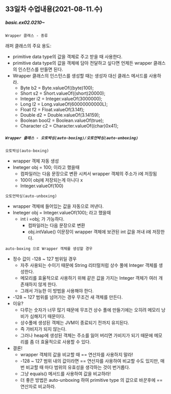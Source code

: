 ## 33일차 수업내용(2021-08-11.수)

##### basic.ex02.0210~

` Wrapper 클래스 - 종류 `

래퍼 클래스의 주요 용도:

- primitive data type의 값을 객체로 주고 받을 때 사용한다.
- primitive data type의 값을 객체에 담아 전달하고 싶다면 언제든 wrapper 클래스의 인스턴스를 만들면 된다.
- Wrapper 클래스의 인스턴스를 생성할 때는 생성자 대신 클래스 메서드를 사용하라.
  - Byte b2 = Byte.valueOf((byte)100);
  - Short s2 = Short.valueOf((short)20000);
  - Integer i2 = Integer.valueOf(3000000);
  - Long l2 = Long.valueOf(60000000000L);
  - Float f2 = Float.valueOf(3.14f);
  - Double d2 = Double.valueOf(3.14159);
  - Boolean bool2 = Boolean.valueOf(true);
  - Character c2 = Character.valueOf((char)0x41);

##### ` Wrapper 클래스 - 오토박싱(auto-boxing)/오토언박싱(auto-unboxing) `

` 오토박싱(auto-boxing) `

- wrapper 객체 자동 생성
- Ineteger obj = 100; 이라고 했을때 
  - 컴파일러는 다음 문장으로 변환 시켜서 wrapper 객체의 주소가 i에 저장됨
  - 100이 obj에 저장되는게 아니다 x
  - Integer.valueOf(100)

` 오토언박싱(auto-unboxing) `

- wrapper 객체에 들어있는 값을 자동으로 꺼낸다.
- Ineteger obj = Integer.valueOf(100);  라고 했을때
  - int i =obj;  가 가능하다.
    - 컴파일러는 다음 문장으로 변환
    - obj.intValue() 이문장이 wrapper 객체에 보관된 int 값을 꺼내 i에 저장한다.

` auto-boxing 으로 Wrapper 객체를 생성할 경우 `

- 정수 값이 -128 ~ 127 범위일 경우
  - 자주 사용되는 수이기 때문에 String 리터럴처럼 상수 풀에 Integer 객체를 생성한다.
  - 메모리를 효율적으로 사용하기 위해 같은 값을 가지는 Integer 객체가 여러 개 존재하지 않게 한다.
  - 그래서 가능한 이 방법을 사용해야 한다.
- -128 ~ 127 범위를 넘어가는 경우 무조건 새 객체를 만든다.
- 이유?
  - 다루는 숫자가 너무 많기 때문에 무조건 상수 풀에 만들기에는 오히려 메모리 낭비가 심해지기 때문이다.
  - 상수풀에 생성된 객체는 JVM이 종료되기 전까지 유지된다.
  - 즉 가비지가 되지 않는다.
  - 그러나 heap에 생성된 객체는 주소를 잃어 버리면 가비지가 되기 때문에 메모리를 좀 더 효율적으로 사용할 수 있다.
- 결론!
  - wrapper 객체의 값을 비교할 때 == 연산자를 사용하지 말라!
  - -128 ~ 127 범위 내의 값이라면 == 연산자를 사용하여 비교할 수도 있지만, 매번 비교할 때 마다 범위의 유효성을 생각하는 것이 번거롭다.
  - 그냥 equals() 메서드를 사용하여 값을 비교하라!
  - 더 좋은 방법은 auto-unboxing 하여 primitive type 의 값으로 바꾼후에 ==연산자로 비교하라.